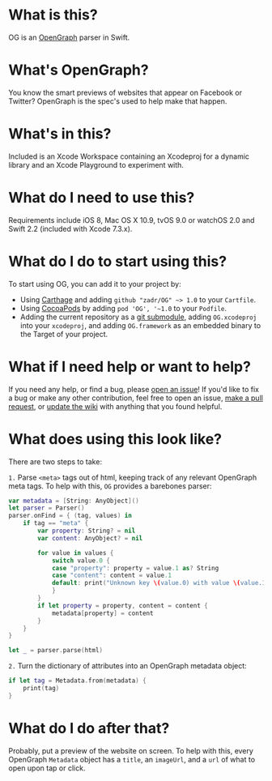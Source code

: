 What is this?
=====

OG is an [OpenGraph](https://ogp.me) parser in Swift.

What's OpenGraph?
=====
You know the smart previews of websites that appear on Facebook or Twitter? OpenGraph is the spec's used to help make that happen.

What's in this?
=====

Included is an Xcode Workspace containing an Xcodeproj for a dynamic library and an Xcode Playground to experiment with. 

What do I need to use this?
=====

Requirements include iOS 8, Mac OS X 10.9, tvOS 9.0 or watchOS 2.0 and Swift 2.2 (included with Xcode 7.3.x).

What do I do to start using this?
=====

To start using OG, you can add it to your project by:
- Using [Carthage](https://github.com/Carthage/Carthage) and adding `github "zadr/OG" ~> 1.0` to your `Cartfile`.
- Using [CocoaPods](https://cocoapods.org) by adding `pod 'OG', '~1.0` to your `Podfile`.
- Adding the current repository as a [git submodule](https://git-scm.com/docs/git-submodule), adding `OG.xcodeproj` into your `xcodeproj`, and adding `OG.framework` as an embedded binary to the Target of your project.

What if I need help or want to help?
=====

If you need any help, or find a bug, please [open an issue](https://github.com/zadr/OG/issues)! If you'd like to fix a bug or make any other contribution, feel free to open an issue, [make a pull request](https://github.com/zadr/OG/pulls), or [update the wiki](https://github.com/zadr/OG/wiki) with anything that you found helpful.

What does using this look like?
=====

There are two steps to take:

`1.` Parse `<meta>` tags out of html, keeping track of any relevant OpenGraph meta tags. To help with this, `OG` provides a barebones parser:

```swift
var metadata = [String: AnyObject]()
let parser = Parser()
parser.onFind = { (tag, values) in
	if tag == "meta" {
		var property: String? = nil
		var content: AnyObject? = nil

		for value in values {
			switch value.0 {
			case "property": property = value.1 as? String
			case "content": content = value.1
			default: print("Unknown key \(value.0) with value \(value.1)")
			}
		}
		if let property = property, content = content {
			metadata[property] = content
		}
	}
}

let _ = parser.parse(html)
```

`2.` Turn the dictionary of attributes into an OpenGraph metadata object:

```swift
if let tag = Metadata.from(metadata) {
	print(tag)
}
```

What do I do after that?
=====
Probably, put a preview of the website on screen. To help with this, every OpenGraph `Metadata` object has a `title`, an `imageUrl`, and a `url` of what to open upon tap or click.
